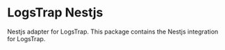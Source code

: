 # LogsTrap Nestjs

Nestjs adapter for LogsTrap. This package contains the Nestjs integration for LogsTrap.

